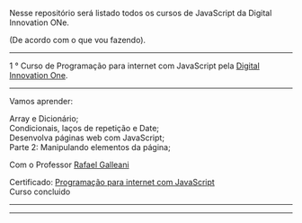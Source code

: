 Nesse repositório será listado todos os cursos de JavaScript da Digital Innovation ONe. 

(De acordo com o que vou fazendo).


<hr>
 1 ° Curso de Programação para internet com JavaScript pela <a href="https://digitalinnovation.one/sign-in">Digital Innovation One</a>.
<hr>
Vamos aprender: 

Array e Dicionário;<br>
Condicionais, laços de repetição e Date;<br>
Desenvolva páginas web com JavaScript;<br>
Parte 2: Manipulando elementos da página;<br>

Com  o Professor <a href="https://github.com/rafegal">Rafael Galleani</a>

Certificado: <a href="https://certificates.digitalinnovation.one/9475993A">Programação para internet com JavaScript</a>
<br>Curso concluido<hr>
<hr>
